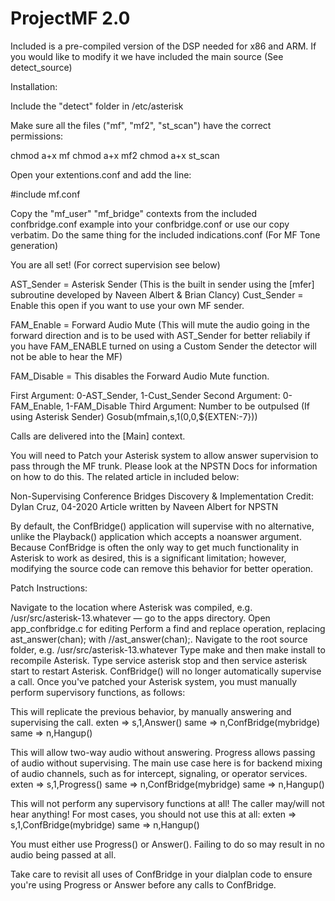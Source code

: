 # ProjectMF 2.0

Included is a pre-compiled version of the DSP needed for x86 and ARM. If you would like to modify it we have included the main source (See detect_source)

Installation: 

Include the "detect" folder in /etc/asterisk

Make sure all the files ("mf", "mf2", "st_scan") have the correct permissions:

chmod a+x mf
chmod a+x mf2
chmod a+x st_scan

Open your extentions.conf and add the line:

#include mf.conf

Copy the "mf_user" "mf_bridge" contexts from the included confbridge.conf example into your confbridge.conf or use our copy verbatim.
Do the same thing for the included indications.conf (For MF Tone generation)


You are all set! (For correct supervision see below)


AST_Sender = Asterisk Sender (This is the built in sender using the [mfer] subroutine developed by Naveen Albert & Brian Clancy)
Cust_Sender = Enable this open if you want to use your own MF sender.

FAM_Enable = Forward Audio Mute (This will mute the audio going in the forward direction and is to be used with AST_Sender for better reliabily if you have FAM_ENABLE turned on using a Custom Sender the detector will not be able to hear the MF)

FAM_Disable = This disables the Forward Audio Mute function.

First Argument: 0-AST_Sender, 1-Cust_Sender
Second Argument: 0-FAM_Enable, 1-FAM_Disable
Third Argument: Number to be outpulsed (If using Asterisk Sender)
Gosub(mfmain,s,1(0,0,${EXTEN:-7}))


Calls are delivered into the [Main] context.

You will need to Patch your Asterisk system to allow answer supervision to pass through the MF trunk. Please look at the NPSTN Docs for information on how to do this. The related article in included below:



Non-Supervising Conference Bridges
Discovery & Implementation Credit: Dylan Cruz, 04-2020
Article written by Naveen Albert for NPSTN

By default, the ConfBridge() application will supervise with no alternative, unlike the Playback() application which accepts a noanswer argument. Because ConfBridge is often the only way to get much functionality in Asterisk to work as desired, this is a significant limitation; however, modifying the source code can remove this behavior for better operation.

Patch Instructions:

Navigate to the location where Asterisk was compiled, e.g. /usr/src/asterisk-13.whatever — go to the apps directory.
Open app_confbridge.c for editing
Perform a find and replace operation, replacing ast_answer(chan); with //ast_answer(chan);.
Navigate to the root source folder, e.g. /usr/src/asterisk-13.whatever
Type make and then make install to recompile Asterisk.
Type service asterisk stop and then service asterisk start to restart Asterisk.
ConfBridge() will no longer automatically supervise a call. Once you've patched your Asterisk system, you must manually perform supervisory functions, as follows:

This will replicate the previous behavior, by manually answering and supervising the call.
exten => s,1,Answer()
	same => n,ConfBridge(mybridge)
	same => n,Hangup()
				
This will allow two-way audio without answering. Progress allows passing of audio without supervising. The main use case here is for backend mixing of audio channels, such as for intercept, signaling, or operator services.
exten => s,1,Progress()
	same => n,ConfBridge(mybridge)
	same => n,Hangup()
				
This will not perform any supervisory functions at all! The caller may/will not hear anything! For most cases, you should not use this at all:
exten => s,1,ConfBridge(mybridge)
	same => n,Hangup()
				
You must either use Progress() or Answer(). Failing to do so may result in no audio being passed at all.

Take care to revisit all uses of ConfBridge in your dialplan code to ensure you're using Progress or Answer before any calls to ConfBridge.

